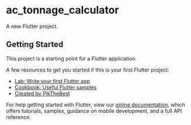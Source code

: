 # ac_tonnage_calculator

A new Flutter project.

## Getting Started

This project is a starting point for a Flutter application.

A few resources to get you started if this is your first Flutter project:

- [Lab: Write your first Flutter app](https://flutter.dev/docs/get-started/codelab)
- [Cookbook: Useful Flutter samples](https://flutter.dev/docs/cookbook)
- [Created by PikTheBest](https://pikthebest.com/)

For help getting started with Flutter, view our
[online documentation](https://flutter.dev/docs), which offers tutorials,
samples, guidance on mobile development, and a full API reference.
